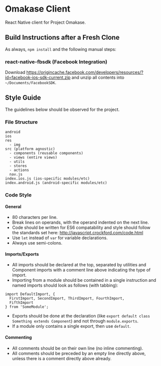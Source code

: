 # Omakase Client
React Native client for Project Omakase.

## Build Instructions after a Fresh Clone
As always, `npm install` and the following manual steps:

### react-native-fbsdk (Facebook Integration)
Download https://origincache.facebook.com/developers/resources/?id=facebook-ios-sdk-current.zip and unzip all contents into `~/Documents/FacebookSDK`.

## Style Guide
The guidelines below should be observed for the project.

### File Structure
```
android
ios
res
  - img
src (platform agnostic)
  - components (reusable components)
  - views (entire views)
  - utils
  - stores
  - actions
  nav.js
index.ios.js (ios-specific modules/etc)
index.android.js (android-specific modules/etc)
```

### Code Style
#### General
* 80 characters per line.
* Break lines on operands, with the operand indented on the next line.
* Code should be written for ES6 compatability and style should follow the standards set here: http://javascript.crockford.com/code.html
* Use `let` instead of `var` for variable declarations.
* Always use semi-colons.

#### Imports/Exports
* All imports should be declared at the top, separated by utilities and Component imports with a comment line above indicating the type of import.
* Importing from a module should be contained in a single instruction and named imports should look as follows (with tabbing):
```
import DefaultImport, {
  FirstImport, SecondImport, ThirdImport, FourthImport,
  FifthImport
} from 'SomeModule';
```
* Exports should be done at the declaration (like `export default class Something extends Component`) and not through `module.exports`.
* If a module only contains a single export, then use `default`.

#### Commenting
* All comments should be on their own line (no inline commenting).
* All comments should be preceded by an empty line directly above, unless there is a comment directly above already.

